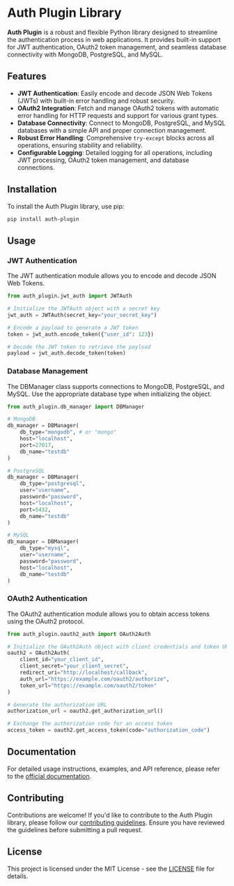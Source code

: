 # Auth Plugin Library

**Auth Plugin** is a robust and flexible Python library designed to streamline the authentication process in web applications. It provides built-in support for JWT authentication, OAuth2 token management, and seamless database connectivity with MongoDB, PostgreSQL, and MySQL.

## Features

- **JWT Authentication**: Easily encode and decode JSON Web Tokens (JWTs) with built-in error handling and robust security.
- **OAuth2 Integration**: Fetch and manage OAuth2 tokens with automatic error handling for HTTP requests and support for various grant types.
- **Database Connectivity**: Connect to MongoDB, PostgreSQL, and MySQL databases with a simple API and proper connection management.
- **Robust Error Handling**: Comprehensive `try-except` blocks across all operations, ensuring stability and reliability.
- **Configurable Logging**: Detailed logging for all operations, including JWT processing, OAuth2 token management, and database connections.

## Installation

To install the Auth Plugin library, use pip:

```bash
pip install auth-plugin
```

## Usage

### JWT Authentication

The JWT authentication module allows you to encode and decode JSON Web Tokens.

```python
from auth_plugin.jwt_auth import JWTAuth

# Initialize the JWTAuth object with a secret key
jwt_auth = JWTAuth(secret_key="your_secret_key")

# Encode a payload to generate a JWT token
token = jwt_auth.encode_token({"user_id": 123})

# Decode the JWT token to retrieve the payload
payload = jwt_auth.decode_token(token)
```

### Database Management

The DBManager class supports connections to MongoDB, PostgreSQL, and MySQL. Use the appropriate database type when initializing the object.

```python
from auth_plugin.db_manager import DBManager

# MongoDB
db_manager = DBManager(
    db_type="mongodb", # or "mongo"
    host="localhost",
    port=27017,
    db_name="testdb"
)

# PostgreSQL
db_manager = DBManager(
    db_type="postgresql",
    user="username",
    password="password",
    host="localhost",
    port=5432,
    db_name="testdb"
)

# MySQL
db_manager = DBManager(
    db_type="mysql",
    user="username",
    password="password",
    host="localhost",
    db_name="testdb"
)
```

### OAuth2 Authentication

The OAuth2 authentication module allows you to obtain access tokens using the OAuth2 protocol.

```python
from auth_plugin.oauth2_auth import OAuth2Auth

# Initialize the OAuth2Auth object with client credentials and token URL
oauth2 = OAuth2Auth(
    client_id="your_client_id",
    client_secret="your_client_secret",
    redirect_uri="http://localhost/callback",
    auth_url="https://example.com/oauth2/authorize",
    token_url="https://example.com/oauth2/token"
)

# Generate the authorization URL
authorization_url = oauth2.get_authorization_url()

# Exchange the authorization code for an access token
access_token = oauth2.get_access_token(code="authorization_code")
```

## Documentation

For detailed usage instructions, examples, and API reference, please refer to the [official documentation](https://github.com/viseshagarwal/auth-plugin).

## Contributing

Contributions are welcome! If you'd like to contribute to the Auth Plugin library, please follow our [contributing guidelines](https://github.com/viseshagarwal/auth-plugin). Ensure you have reviewed the guidelines before submitting a pull request.

## License

This project is licensed under the MIT License - see the [LICENSE](https://github.com/viseshagarwal/auth-plugin/blob/main/LICENSE) file for details.
